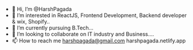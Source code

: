 - 👋 Hi, I’m @HarshPagada
- 👀 I’m interested in ReactJS, Frontend Development, Backend developer & wix, Shopify..
- 🌱 I’m currently pursuing B.Tech...
- 💞️ I’m looking to collaborate on IT industry and Business....
- 📫 How to reach me harshpagada@gmail.com
harshpagada.netlify.app

<!---
HarshPagada/HarshPagada is a ✨ special ✨ repository because its `README.md` (this file) appears on your GitHub profile.
You can click the Preview link to take a look at your changes.
--->
